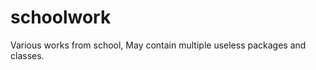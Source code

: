 schoolwork
==========

Various works from school, May contain multiple useless packages and classes.